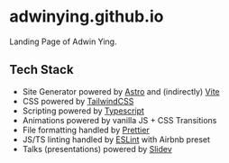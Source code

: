 # adwinying.github.io
Landing Page of Adwin Ying.

## Tech Stack
- Site Generator powered by [Astro](https://astro.build/) and (indirectly) [Vite](https://vitejs.dev/)
- CSS powered by [TailwindCSS](https://tailwindcss.com/)
- Scripting powered by [Typescript](https://www.typescriptlang.org/)
- Animations powered by vanilla JS + CSS Transitions
- File formatting handled by [Prettier](https://prettier.io/)
- JS/TS linting handled by [ESLint](https://eslint.org/) with Airbnb preset
- Talks (presentations) powered by [Slidev](https://sli.dev)
